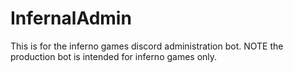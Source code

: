 # InfernalAdmin
This is for the inferno games discord administration bot.
NOTE the production bot is intended for inferno games only.

